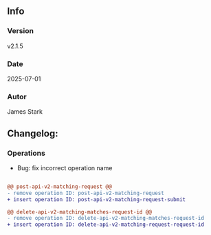 ## Info
### Version
v2.1.5
### Date
2025-07-01
### Autor
James Stark
## Changelog:

### Operations
- Bug: fix incorrect operation name

``` diff

@@ post-api-v2-matching-request @@
- remove operation ID: post-api-v2-matching-request
+ insert operation ID: post-api-v2-matching-request-submit

@@ delete-api-v2-matching-matches-request-id @@
- remove operation ID: delete-api-v2-matching-matches-request-id
+ insert operation ID: delete-api-v2-matching-request-request-id


```
